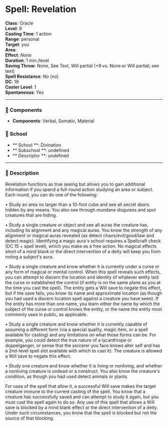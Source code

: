 
# Spell: Revelation
**Class**: Oracle  
**Level**: 9  
**Casting Time**: 1 action  
**Range**: personal  
**Target**: you  
**Area**:   
**Effect**: _None_  
**Duration**: 1 min./level  
**Saving Throw**: None, See Text, Will partial (+9 vs. None or Will partial; see text)  
**Spell Resistance**: No (no)  
**DC**: 19  
**Caster Level**: 1  
**Spontaneous**: Yes

---

### 🔮 Components
- **Components**: Verbal, Somatic, Material

### 🏫 School
- ** School **: Divination
- ** Subschool **: undefined
- ** Descriptor **: undefined
---

### 📜 Description
Revelation functions as true seeing but allows you to gain additional information if you spend a full-round action studying an area or subject. Each round, you can do one of the following:

• Study an area no larger than a 10-foot cube and see all secret doors hidden by any means. You also see through mundane disguises and spot creatures that are hiding.

• Study a single creature or object and see all auras the creature has, including its alignment and any magical auras. You know the strength of any alignment or magical auras revealed (as detect chaos/evil/good/law and detect magic). Identifying a magic aura's school requires a Spellcraft check (DC 15 + spell level), which you make as a free action. No magical effects short of a mind blank or the direct intervention of a deity will keep you from noting a subject's aura.

• Study a single creature and know whether it is currently under a curse or any form of magical or mental control. When this spell reveals such effects, you can attempt to discern the location and identity of whatever entity laid the curse or established the control (if entity is on the same plane as you at the time you cast the spell). The entity gets a Will save to negate this effect, but if the save fails, you know its name and approximate location (as though you had used a discern location spell against a creature you have seen). If the entity has more than one name, you learn either the name by which the subject of the curse or control knows the entity, or the name the entity most commonly uses in public, as applicable.

• Study a single creature and know whether it is currently capable of assuming a different form (via a special quality, magic item, or a spell available for casting) and any limitations on what those forms can be. For example, you could detect the true nature of a lycanthrope or doppelganger, or sense that the sorcerer you face knows alter self and has a 2nd-level spell slot available with which to cast it). The creature is allowed a Will save to negate this effect.

• Study one creature and know whether it is living or nonliving, and whether a nonliving creature is undead or a construct. You also know the creature's condition, as though you had used detect animals or plants. 

For uses of the spell that allow it, a successful Will save makes the target creature immune to the current casting of the spell. You know that a creature has successfully saved and can attempt to study it again, but you must cast the spell again to do so. Any use of this spell that allows a Will save is blocked by a mind blank effect or the direct intervention of a deity. Under such circumstances, you know that the spell is blocked but not the source of that blocking.
